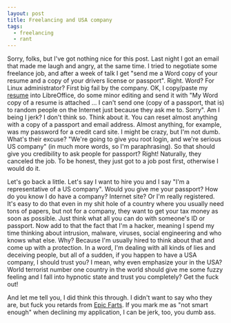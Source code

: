 ```yaml
---
layout: post
title: Freelancing and USA company
tags:
  - freelancing
  - rant
---
```


Sorry, folks, but I've got nothing nice for this post. Last night I got an email that made me laugh and angry, at the same time. I tried to negotiate some freelance job, and after a week of talk I get "send me a Word copy of your resume and a copy of your drivers license or passport". Right. Word? For Linux administrator? First big fail by the company. OK, I copy/paste my [resume](/resume) into LibreOffice, do some minor editing and send it with "My Word copy of a resume is attached ... I can't send one (copy of a passport, that is) to random people on the Internet just because they ask me to. Sorry". Am I being I jerk? I don't think so. Think about it. You can reset almost anything with a copy of a passport and email address. Almost anything, for example, was my password for a credit card site. I might be crazy, but I'm not dumb. What's their excuse? "We're going to give you root login, and we're serious US company" (in much more words, so I'm paraphrasing). So that should give you credibility to ask people for passport? Right! Naturally, they canceled the job. To be honest, they just got to a job post first, otherwise I would do it.

Let's go back a little. Let's say I want to hire you and I say "I'm a representative of a US company". Would you give me your passport? How do you know I do have a company? Internet site? Or I'm really registered. It's easy to do that even in my shit hole of a country where you usually need tons of papers, but not for a company, they want to get your tax money as soon as possible. Just think what all you can do with someone's ID or passport. Now add to that the fact that I'm a hacker, meaning I spend my time thinking about intrusion, malware, viruses, social engineering and who knows what else. Why? Because I'm usually hired to think about that and come up with a protection. In a word, I'm dealing with all kinds of lies and deceiving people, but all of a sudden, if you happen to have a USA company, I should trust you? I mean, why even emphasize your in the USA? World terrorist number one country in the world should give me some fuzzy feeling and I fall into hypnotic state and trust you completely? Get the fuck out!

And let me tell you, I did think this through. I didn't want to say who they are, but fuck you retards from [Epic Farts](http://epicforce.net/). If you mark me as "not smart enough" when declining my application, I can be jerk, too, you dumb ass.
